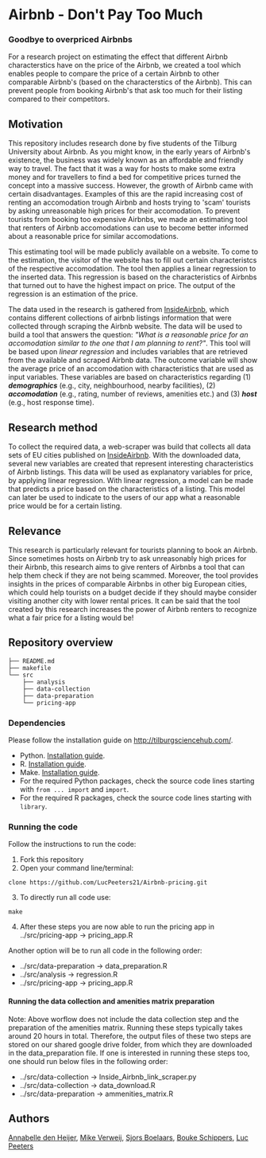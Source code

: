 # Airbnb - Don't Pay Too Much
### Goodbye to overpriced Airbnbs

For a research project on estimating the effect that different Airbnb characterstics have on the price of the Airbnb, we created a tool which enables people to compare the price of a certain Airbnb to other comparable Airbnb's (based on the characterstics of the Airbnb). This can prevent people from booking Airbnb's that ask too much for their listing compared to their competitors. 


## Motivation

This repository includes research done by five students of the Tilburg University about Airbnb. As you might know, in the early years of Airbnb's existence, the business was widely known as an affordable and friendly way to travel. The fact that it was a way for hosts to make some extra money and for travellers to find a bed for competitive prices turned the concept into a massive success. However, the growth of Airbnb came with certain disadvantages. Examples of this are the rapid increasing cost of renting an accomodation trough Airbnb and hosts trying to 'scam' tourists by asking unreasonable high prices for their accomodation. To prevent tourists from booking too expensive Airbnbs, we made an estimating tool that renters of Airbnb accomodations can use to become better informed about a reasonable price for similar accomodations. 

This estimating tool will be made publicly available on a website. To come to the estimation, the visitor of the website has to fill out certain characteristcs of the  respective accomodation. The tool then applies a linear regression to the inserted data. This regression is based on the characteristics of Airbnbs that turned out to have the highest impact on price. The output of the regression is an estimation of the price. 

The data used in the research is gathered from [InsideAirbnb](http://insideairbnb.com/get-the-data.html), which contains different collections of airbnb listings information that were collected through scraping the Airbnb website. The data will be used to build a tool that answers the question: *"What is a reasonable price for an accomodation similar to the one that I am planning to rent?"*. This tool will be based upon *linear regression* and includes variables that are retrieved from the available and scraped Airbnb data. The outcome variable will show the average price of an accomodation with characteristics that are used as input variables. These variables are based on characteristics regarding (1) ***demographics*** (e.g., city, neighbourhood, nearby facilities), (2) ***accomodation*** (e.g., rating, number of reviews, amenities etc.) and (3) ***host*** (e.g., host response time). 

## Research method 

To collect the required data, a web-scraper was build that collects all data sets of EU cities published on [InsideAirbnb](http://insideairbnb.com/get-the-data.html). With the downloaded data, several new variables are created that represent interesting characteristics of Airbnb listings. This data will be used as explanatory variables for price, by applying linear regression. With linear regression, a model can be made that predicts a price based on the characteristics of a listing. This model can later be used to indicate to the users of our app what a reasonable price would be for a certain listing.

## Relevance

This research is particularly relevant for tourists planning to book an Airbnb. Since sometimes hosts on Airbnb try to ask unreasonably high prices for their Airbnb, this research aims to give renters of Airbnbs a tool that can help them check if they are not being scammed. Moreover, the tool provides insights in the prices of comparable Airbnbs in other big European cities, which could help tourists on a budget decide if they should maybe consider visiting another city with lower rental prices. It can be said that the tool created by this research increases the power of Airbnb renters to recognize what a fair price for a listing would be!

## Repository overview

```
├── README.md
├── makefile
└── src
    ├── analysis
    ├── data-collection
    ├── data-preparation
    └── pricing-app
```

### Dependencies

Please follow the installation guide on http://tilburgsciencehub.com/.

- Python. [Installation guide](http://tilburgsciencehub.com/setup/python/).
- R. [Installation guide](http://tilburgsciencehub.com/setup/r/).
- Make. [Installation guide](http://tilburgsciencehub.com/setup/make).
- For the required Python packages, check the source code lines starting with ```from ... import``` and ```import```.
- For the required R packages, check the source code lines starting with ```library```.

### Running the code

Follow the instructions to run the code:
1. Fork this repository
2. Open your command line/terminal:

```
clone https://github.com/LucPeeters21/Airbnb-pricing.git
```
3. To directly run all code use:

```
make
```
4. After these steps you are now able to run the pricing app in ../src/pricing-app -> pricing_app.R

Another option will be to run all code in the following order:
- ../src/data-preparation -> data_preparation.R
- ../src/analysis -> regression.R
- ../src/pricing-app -> pricing_app.R


#### Running the data collection and amenities matrix preparation
Note: Above worflow does not include the data collection step and the preparation of the amenities matrix. Running these steps typically takes around 20 hours in total. Therefore, the output files of these two steps are stored on our shared google drive folder, from which they are downloaded in the data_preparation file. If one is interested in running these steps too, one should run below files in the following order:
- ../src/data-collection -> Inside_Airbnb_link_scraper.py
- ../src/data-collection -> data_download.R
- ../src/data-preparation -> ammenities_matrix.R

## Authors

[Annabelle den Heijer](https://github.com/annabelledenh), [Mike Verweij](https://github.com/Mikeverweij96), [Sjors Boelaars](https://github.com/SjorsBoelaars1), [Bouke Schippers](https://github.com/BSchippers1), [Luc Peeters](https://github.com/LucPeeters21)
